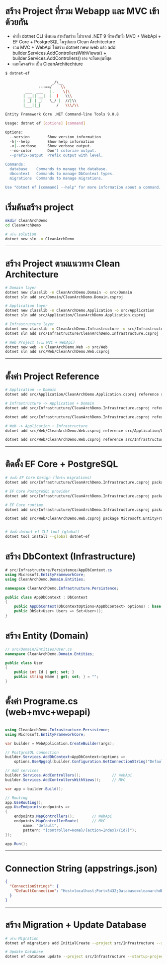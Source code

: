# สร้าง Project ที่รวม Webapp และ MVC เข้าด้วยกัน
- คำสั่ง dotnet CLI ทั้งหมด สำหรับสร้าง โปรเจกต์ .NET 9 ที่รองรับทั้ง MVC + WebApi + EF Core + PostgreSQL ในรูปแบบ Clean Architecture
- รวม MVC + WebApi ให้สร้าง dotnet new web แล้ว add builder.Services.AddControllersWithViews() + builder.Services.AddControllers() เอง จะยืดหยุ่นที่สุด
- และโครงสร้าง เป็น CleanArchitechture

```bash
$ dotnet-ef

                     _/\__
               ---==/    \\
         ___  ___   |.    \|\
        | __|| __|  |  )   \\\
        | _| | _|   \_/ |  //|\\
        |___||_|       /   \\\/\\

Entity Framework Core .NET Command-line Tools 9.0.8

Usage: dotnet ef [options] [command]

Options:
  --version        Show version information
  -h|--help        Show help information
  -v|--verbose     Show verbose output.
  --no-color       Don't colorize output.
  --prefix-output  Prefix output with level.

Commands:
  database    Commands to manage the database.
  dbcontext   Commands to manage DbContext types.
  migrations  Commands to manage migrations.

Use "dotnet ef [command] --help" for more information about a command.

```

# เริ่มต้นสร้าง project
```bash
mkdir CleanArchDemo
cd CleanArchDemo

# สร้าง solution
dotnet new sln -n CleanArchDemo
```
---

# สร้าง Project ตามแนวทาง Clean Architecture

```bash
# Domain layer
dotnet new classlib -n CleanArchDemo.Domain -o src/Domain
dotnet sln add src/Domain/CleanArchDemo.Domain.csproj

# Application layer
dotnet new classlib -n CleanArchDemo.Application -o src/Application
dotnet sln add src/Application/CleanArchDemo.Application.csproj

# Infrastructure layer
dotnet new classlib -n CleanArchDemo.Infrastructure -o src/Infrastructure
dotnet sln add src/Infrastructure/CleanArchDemo.Infrastructure.csproj

# Web Project (รวม MVC + WebApi)
dotnet new web -n CleanArchDemo.Web -o src/Web
dotnet sln add src/Web/CleanArchDemo.Web.csproj
```

---

# ตั้งค่า Project Reference
```bash
# Application -> Domain
dotnet add src/Application/CleanArchDemo.Application.csproj reference src/Domain/CleanArchDemo.Domain.csproj

# Infrastructure -> Application + Domain
dotnet add src/Infrastructure/CleanArchDemo.Infrastructure.csproj reference src/Application/CleanArchDemo.Application.csproj

dotnet add src/Infrastructure/CleanArchDemo.Infrastructure.csproj reference src/Domain/CleanArchDemo.Domain.csproj

# Web -> Application + Infrastructure
dotnet add src/Web/CleanArchDemo.Web.csproj reference src/Application/CleanArchDemo.Application.csproj

dotnet add src/Web/CleanArchDemo.Web.csproj reference src/Infrastructure/CleanArchDemo.Infrastructure.csproj

```
---

# ติดตั้ง EF Core + PostgreSQL
```bash
# ติดตั้ง EF Core Design (ใช้สร้าง migrations)
dotnet add src/Infrastructure/CleanArchDemo.Infrastructure.csproj package Microsoft.EntityFrameworkCore.Design

# EF Core PostgreSQL provider
dotnet add src/Infrastructure/CleanArchDemo.Infrastructure.csproj package Npgsql.EntityFrameworkCore.PostgreSQL

# EF Core runtime
dotnet add src/Infrastructure/CleanArchDemo.Infrastructure.csproj package Microsoft.EntityFrameworkCore

dotnet add src/Web/CleanArchDemo.Web.csproj package Microsoft.EntityFrameworkCore.Design


# ติดตั้ง dotnet-ef CLI tool (global)
dotnet tool install --global dotnet-ef 
```

# สร้าง DbContext (Infrastructure)

```csharp
# src/Infrastructure/Persistence/AppDbContext.cs
using Microsoft.EntityFrameworkCore;
using CleanArchDemo.Domain.Entities;

namespace CleanArchDemo.Infrastructure.Persistence;

public class AppDbContext : DbContext
{
    public AppDbContext(DbContextOptions<AppDbContext> options) : base(options) { }
    public DbSet<User> Users => Set<User>();
}

```

# สร้าง Entity (Domain)
```csharp
// src/Domain/Entities/User.cs
namespace CleanArchDemo.Domain.Entities;

public class User
{
    public int Id { get; set; }
    public string Name { get; set; } = "";
}
```

# ตั้งค่า Programe.cs (web+mvc+wepapi)
```csharp

using CleanArchDemo.Infrastructure.Persistence;
using Microsoft.EntityFrameworkCore;

var builder = WebApplication.CreateBuilder(args);

// PostgreSQL connection
builder.Services.AddDbContext<AppDbContext>(options =>
    options.UseNpgsql(builder.Configuration.GetConnectionString("DefaultConnection")));

// Add services
builder.Services.AddControllers();              // WebApi
builder.Services.AddControllersWithViews();     // MVC

var app = builder.Build();

// Routing
app.UseRouting();
app.UseEndpoints(endpoints =>
{
    endpoints.MapControllers();        // WebApi
    endpoints.MapControllerRoute(      // MVC
        name: "default",
        pattern: "{controller=Home}/{action=Index}/{id?}");
});

app.Run();

```
---
# Connection String (appstrings.json)
```json
{
  "ConnectionStrings": {
    "DefaultConnection": "Host=localhost;Port=5432;Database=cleanarchdb;Username=myuser;Password=mypassword"
  }
}
```

---
# สร้าง Migration + Update Database
```bash
# สร้าง Migration
dotnet ef migrations add InitialCreate --project src/Infrastructure --startup-project src/Web

# Update Database
dotnet ef database update --project src/Infrastructure --startup-project src/Web
```
